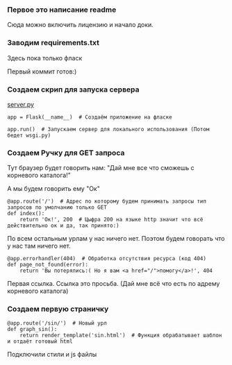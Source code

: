 ### Первое это написание readme

Сюда можно включить лицензию и начало доки.

### Заводим requirements.txt

Здесь пока только фласк

Первый коммит готов:)

### Создаем скрип для запуска сервера

[server.py](../server.py)

`app = Flask(__name__)  # Создаём приложение на фласке`

`app.run()  # Запускаем сервер для локального использования (Потом бедет wsgi.py)`

### Создаем Ручку для GET запроса

Тут браузер будет говорить нам: "Дай мне все что сможешь с корневого каталога!"

А мы будем говорить ему "Ок"

    @app.route('/')  # Адрес по которому будем принимать запросы тип запросов по умолчанию только GET
    def index():
        return 'Ок!', 200  # Цыфра 200 на языке http значит что всё действительно ок и да, так принято:)

По всем остальным урлам у нас ничего нет. Поэтом будем говорать что у нас там ничего нет.

    @app.errorhandler(404)  # Обработка отсутствия ресурса (код 404)
    def page_not_found(error):
        return 'Вы потерялись:( Но я вам <a href="/">помогу</a>!', 404

Первая ссылка. Ссылка это просьба. (Дай мне всё что есть по адрему корневого каталога)

### Создаем первую страничку

    @app.route('/sin/')  # Новый урл
    def graph_sin():
        return render_template('sin.html')  # Функция обрабатывает шаблон и отдаёт готовый html

Подключили стили и js файлы


